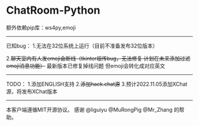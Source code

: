 # ChatRoom-Python
额外依赖pip库：ws4py,emoji
***
已知bug：
1.无法在32位系统上运行（目前不准备发布32位版本）

2.~~聊天室内有人发emoji会断线（tkinter祖传bug，无法修复  计划在未来添加过滤emoji消息功能）~~
最新版本已修复掉线问题 但emoji会转化成对应英文

***
TODO：
1.添加ENGLISH支持
2.~~添加hack.chat源~~
3.预计2022.11.05添加XChat源，将发布XChat版本

***
本客户端遵循MIT开源协议。
感谢 @liguiyu @MuRongPig @Mr_Zhang 的帮助。
